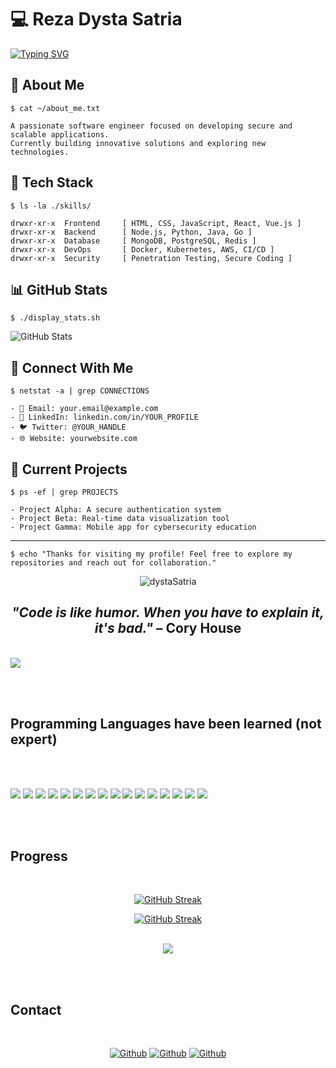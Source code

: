 # 💻 Reza Dysta Satria

[![Typing SVG](https://readme-typing-svg.herokuapp.com?font=Courier&size=110&center=true&duration=3000&color=00FF00&background=000000&center=true&vCenter=true&width=900&height=150&lines=Welcome!+I'm+Reza+Dysta+Satria;A+Software+Engineer;%24+)](https://git.io/typing-svg)


## 🔐 About Me

`$ cat ~/about_me.txt`
```
A passionate software engineer focused on developing secure and scalable applications.
Currently building innovative solutions and exploring new technologies.
```

## 💾 Tech Stack

`$ ls -la ./skills/`
```
drwxr-xr-x  Frontend     [ HTML, CSS, JavaScript, React, Vue.js ]
drwxr-xr-x  Backend      [ Node.js, Python, Java, Go ]
drwxr-xr-x  Database     [ MongoDB, PostgreSQL, Redis ]
drwxr-xr-x  DevOps       [ Docker, Kubernetes, AWS, CI/CD ]
drwxr-xr-x  Security     [ Penetration Testing, Secure Coding ]
```

## 📊 GitHub Stats

`$ ./display_stats.sh`

![GitHub Stats](https://github-readme-stats.vercel.app/api?username=YOUR_USERNAME&show_icons=true&theme=chartreuse-dark)

## 🔌 Connect With Me

`$ netstat -a | grep CONNECTIONS`
```
- 📧 Email: your.email@example.com
- 💼 LinkedIn: linkedin.com/in/YOUR_PROFILE
- 🐦 Twitter: @YOUR_HANDLE
- 🌐 Website: yourwebsite.com
```

## 🚀 Current Projects

`$ ps -ef | grep PROJECTS`
```
- Project Alpha: A secure authentication system
- Project Beta: Real-time data visualization tool
- Project Gamma: Mobile app for cybersecurity education
```

---

`$ echo "Thanks for visiting my profile! Feel free to explore my repositories and reach out for collaboration."`

<!-- 
To use the animated typing effect:
1. Replace 'YOUR_USERNAME' in the GitHub stats URL with your actual GitHub username
2. Update the social links and email with your actual contact information
3. Customize the content to reflect your skills and projects
-->


<div align=center><img src="https://komarev.com/ghpvc/?username=dystaSatria&style=flat-square&color=000000" alt="dystaSatria" ></div>


<div align="center">
<h2><em>"Code is like humor. When you have to explain it, it's bad."</em> – Cory House</h2>
</div>

<br>
<img src ="https://readme-typing-svg.herokuapp.com/?font=Courier&color=%00FF00&size=110&center=true&vCenter=true&width=1700&height=400&lines=Welcome+!++I'm+Reza+Dysta+Satria;A+Software+Engineer;"
</img>

<br><br>



## Programming Languages have been learned (not expert)
<br><br>

<p>
  <img src="https://img.shields.io/badge/Python-000000?style=for-the-badge&logo=python&logoColor=white" />
  <img src="https://img.shields.io/badge/HTML5-000000?style=for-the-badge&logo=html5&logoColor=white" />
  <img src="https://img.shields.io/badge/CSS3-000000?style=for-the-badge&logo=css3&logoColor=white" />
  <img src="https://img.shields.io/badge/JavaScript-000000?style=for-the-badge&logo=javascript&logoColor=white" />
  <img src="https://img.shields.io/badge/TypeScript-000000?style=for-the-badge&logo=typescript&logoColor=white" />
  <img src="https://img.shields.io/badge/C-000000?style=for-the-badge&logo=c&logoColor=white" />
  <img src="https://img.shields.io/badge/C%2B%2B-000000?style=for-the-badge&logo=c%2B%2B&logoColor=white" />
  <img src="https://img.shields.io/badge/C%23-000000?style=for-the-badge&logo=c-sharp&logoColor=white" />
  <img src="https://img.shields.io/badge/Java-000000?style=for-the-badge&logo=java&logoColor=white" />
  <img src="https://img.shields.io/badge/PHP-000000?style=for-the-badge&logo=php&logoColor=white" />
  <img src="https://img.shields.io/badge/Swift-000000?style=for-the-badge&logo=swift&logoColor=white" />
  <img src="https://img.shields.io/badge/Go-000000?style=for-the-badge&logo=go&logoColor=white" />
  <img src="https://img.shields.io/badge/Ruby-000000?style=for-the-badge&logo=ruby&logoColor=white" />
  <img src="https://img.shields.io/badge/json-000000?style=for-the-badge&logo=json&logoColor=white" />
  <img src="https://img.shields.io/badge/Haskell-000000?style=for-the-badge&logo=json&logoColor=white" />
  <img src="https://img.shields.io/badge/flutter-000000?style=for-the-badge&logo=json&logoColor=white" />
</p>
<br><br>

## Progress
<br>


<div align="center">

[![GitHub Streak](https://streak-stats.demolab.com?user=dystaSatria&theme=highcontrast&mode=weekly)](https://git.io/streak-stats)

</div>

<div align="center">


  [![GitHub Streak](https://streak-stats.demolab.com?user=dystaSatria&theme=highcontrast)](https://git.io/streak-stats)



</div>
<br>


<div align="center">

<img align="center" src="https://github-readme-stats.vercel.app/api/top-langs/?username=dystaSatria&layout=compact&theme=cobalt&hide_border=true" />

</div>



  




<br><br>

## Contact 
<br>

<div align=center>
  
[<img  alt="Github" src="https://img.shields.io/badge/GitHub-000000.svg?&style=for-the-badge&logo=Github&logoColor=white"/>](https://github.com/dystaSatria) 
[<img  alt="Github" src="https://img.shields.io/badge/Instagram-000000.svg?&style=for-the-badge&logo=Instagram&logoColor=white"/>](https://www.instagram.com/dyzzta/)
[<img  alt="Github" src="https://img.shields.io/badge/LinkedIn-000000.svg?&style=for-the-badge&logo=linkedIn&logoColor=white"/>](https://www.linkedin.com/in/reza-dysta-satria-9b0a431b2/)


</div>

